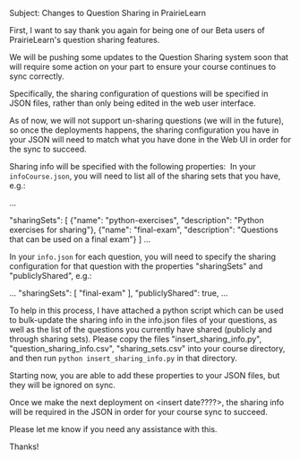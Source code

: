 Subject: Changes to Question Sharing in PrairieLearn

First, I want to say thank you again for being one of our Beta users of PrairieLearn's question sharing features.

We will be pushing some updates to the Question Sharing system soon that will require some action on your part to ensure your course continues to sync correctly.

Specifically, the sharing configuration of questions will be specified in JSON files, rather than only being edited in the web user interface.

As of now, we will not support un-sharing questions (we will in the future), so once the deployments happens, the sharing configuration you have in your JSON will need to match what you have done in the Web UI in order for the sync to succeed.

Sharing info will be specified with the following properties: 
In your `infoCourse.json`, you will need to list all of the sharing sets that you have, e.g.:

...

"sharingSets": [
{"name": "python-exercises", "description": "Python exercises for sharing"},
{"name": "final-exam", "description": "Questions that can be used on a final exam"}
]
...

In your `info.json` for each question, you will need to specify the sharing configuration for that question with the properties "sharingSets" and "publiclyShared", e.g.: 
<br/>

...
"sharingSets": [
"final-exam"
],
"publiclyShared": true,
...

To help in this process, I have attached a python script which can be used to bulk-update the sharing info in the info.json files of your questions, as well as the list of the questions you currently have shared (publicly and through sharing sets). Please copy the files "insert_sharing_info.py", "question_sharing_info.csv", "sharing_sets.csv" into your course directory, and then run `python insert_sharing_info.py` in that directory.

Starting now, you are able to add these properties to your JSON files, but they will be ignored on sync.

Once we make the next deployment on <insert date????>, the sharing info will be required in the JSON in order for your course sync to succeed.

Please let me know if you need any assistance with this.

Thanks!
